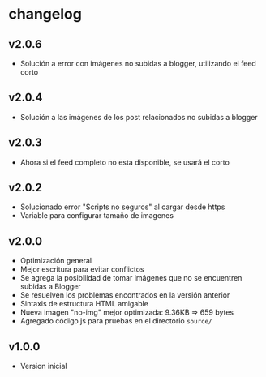 # changelog

## v2.0.6

- Solución a error con imágenes no subidas a blogger, utilizando el feed corto

## v2.0.4

- Solución a las imágenes de los post relacionados no subidas a blogger

## v2.0.3

- Ahora si el feed completo no esta disponible, se usará el corto

## v2.0.2

- Solucionado error "Scripts no seguros" al cargar desde https
- Variable para configurar tamaño de imagenes

## v2.0.0

- Optimización general
- Mejor escritura para evitar conflictos
- Se agrega la posibilidad de tomar imágenes que no se encuentren subidas a Blogger
- Se resuelven los problemas encontrados en la versión anterior
- Sintaxis de estructura HTML amigable
- Nueva imagen "no-img" mejor optimizada: 9.36KB => 659 bytes
- Agregado código js para pruebas en el directorio `source/`

## v1.0.0

- Version inicial
